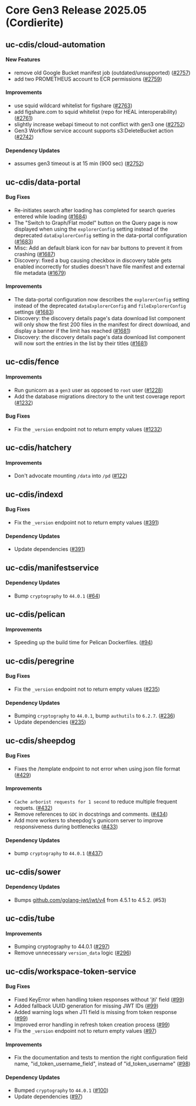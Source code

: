 # Core Gen3 Release 2025.05 (Cordierite)
## uc-cdis/cloud-automation

#### New Features
  - remove old Google Bucket manifest job (outdated/unsupported) ([#2757](https://github.com/uc-cdis/cloud-automation/pull/2757)) 
  - add two PROMETHEUS account to ECR permissions ([#2759](https://github.com/uc-cdis/cloud-automation/pull/2759)) 

#### Improvements
  - use squid wildcard whitelist for figshare ([#2763](https://github.com/uc-cdis/cloud-automation/pull/2763)) 
  - add figshare.com to squid whitelist (repo for HEAL interoperability) 
    ([#2761](https://github.com/uc-cdis/cloud-automation/pull/2761))
  - slightly increase webapi timeout to not conflict with gen3 one ([#2752](https://github.com/uc-cdis/cloud-automation/pull/2752)) 
  - Gen3 Workflow service account supports s3:DeleteBucket action ([#2742](https://github.com/uc-cdis/cloud-automation/pull/2742)) 

#### Dependency Updates
  - assumes gen3 timeout is at 15 min (900 sec) ([#2752](https://github.com/uc-cdis/cloud-automation/pull/2752)) 

## uc-cdis/data-portal

#### Bug Fixes
  - Re-initiates search after loading has completed for search queries entered 
    while loading ([#1684](https://github.com/uc-cdis/data-portal/pull/1684))
  - The "Switch to Graph/Flat model" button on the Query page is now displayed 
    when using the `explorerConfig` setting instead of the deprecated 
    `dataExplorerConfig` setting in the data-portal configuration ([#1683](https://github.com/uc-cdis/data-portal/pull/1683)) 
  - Misc: Add an default blank icon for nav bar buttons to prevent it from 
    crashing ([#1687](https://github.com/uc-cdis/data-portal/pull/1687))
  - Discovery: fixed a bug causing checkbox in discovery table gets enabled 
    incorrectly for studies doesn't have file manifest and external file 
    metadata ([#1679](https://github.com/uc-cdis/data-portal/pull/1679))

#### Improvements
  - The data-portal configuration now describes the `explorerConfig` setting 
    instead of the deprecated `dataExplorerConfig` and `fileExplorerConfig` 
    settings ([#1683](https://github.com/uc-cdis/data-portal/pull/1683))
  - Discovery: the discovery details page's data download list component will 
    only show the first 200 files in the manifest for direct download, and 
    display a banner if the limit has reached ([#1681](https://github.com/uc-cdis/data-portal/pull/1681)) 
  - Discovery: the discovery details page's data download list component will 
    now sort the entries in the list by their titles ([#1681](https://github.com/uc-cdis/data-portal/pull/1681)) 

## uc-cdis/fence

#### Improvements
  - Run gunicorn as a `gen3` user as opposed to `root` user ([#1228](https://github.com/uc-cdis/fence/pull/1228)) 
  - Add the database migrations directory to the unit test coverage report 
    ([#1232](https://github.com/uc-cdis/fence/pull/1232))

#### Bug Fixes
  - Fix the `_version` endpoint not to return empty values ([#1232](https://github.com/uc-cdis/fence/pull/1232)) 

## uc-cdis/hatchery

#### Improvements
  - Don't advocate mounting `/data` into `/pd` ([#122](https://github.com/uc-cdis/hatchery/pull/122)) 

## uc-cdis/indexd

#### Bug Fixes
  - Fix the `_version` endpoint not to return empty values ([#391](https://github.com/uc-cdis/indexd/pull/391)) 

#### Dependency Updates
  - Update dependencies ([#391](https://github.com/uc-cdis/indexd/pull/391))

## uc-cdis/manifestservice

#### Dependency Updates
  - Bump `cryptography` to `44.0.1` ([#64](https://github.com/uc-cdis/manifestservice/pull/64)) 

## uc-cdis/pelican

#### Improvements
  - Speeding up the build time for Pelican Dockerfiles. ([#94](https://github.com/uc-cdis/pelican/pull/94)) 

## uc-cdis/peregrine

#### Bug Fixes
  - Fix the `_version` endpoint not to return empty values ([#235](https://github.com/uc-cdis/peregrine/pull/235)) 

#### Dependency Updates
  - Bumping `cryptography` to `44.0.1`, bump `authutils` to `6.2.7`. ([#236](https://github.com/uc-cdis/peregrine/pull/236)) 
  - Update dependencies ([#235](https://github.com/uc-cdis/peregrine/pull/235))

## uc-cdis/sheepdog

#### Bug Fixes
  - Fixes the /template endpoint to not error when using json file format 
    ([#429](https://github.com/uc-cdis/sheepdog/pull/429))

#### Improvements
  - `Cache arborist requests for 1 second` to reduce multiple frequent requets. 
    ([#432](https://github.com/uc-cdis/sheepdog/pull/432))
  - Remove references to `GDC` in docstrings and comments. ([#434](https://github.com/uc-cdis/sheepdog/pull/434)) 
  - Add more workers to sheepdog's gunicorn server to improve responsiveness 
    during bottlenecks ([#433](https://github.com/uc-cdis/sheepdog/pull/433))

#### Dependency Updates
  - bump `cryptography` to `44.0.1` ([#437](https://github.com/uc-cdis/sheepdog/pull/437)) 

## uc-cdis/sower

#### Dependency Updates
  - Bumps [github.com/golang-jwt/jwt/v4](https://github.com/golang-jwt/jwt) 
    from 4.5.1 to 4.5.2. (#53)

## uc-cdis/tube

#### Improvements
  - Bumping cryptography to 44.0.1 ([#297](https://github.com/uc-cdis/tube/pull/297)) 
  - Remove unnecessary `version_data` logic ([#296](https://github.com/uc-cdis/tube/pull/296)) 

## uc-cdis/workspace-token-service

#### Bug Fixes
  - Fixed KeyError when handling token responses without 'jti' field ([#99](https://github.com/uc-cdis/workspace-token-service/pull/99)) 
  - Added fallback UUID generation for missing JWT IDs ([#99](https://github.com/uc-cdis/workspace-token-service/pull/99)) 
  - Added warning logs when JTI field is missing from token response ([#99](https://github.com/uc-cdis/workspace-token-service/pull/99)) 
  - Improved error handling in refresh token creation process ([#99](https://github.com/uc-cdis/workspace-token-service/pull/99)) 
  - Fix the `_version` endpoint not to return empty values ([#97](https://github.com/uc-cdis/workspace-token-service/pull/97)) 

#### Improvements
  - Fix the documentation and tests to mention the right configuration field 
    name, "id_token_username_field", instead of "id_token_username" ([#98](https://github.com/uc-cdis/workspace-token-service/pull/98)) 

#### Dependency Updates
  - Bumped `cryptography` to `44.0.1` ([#100](https://github.com/uc-cdis/workspace-token-service/pull/100)) 
  - Update dependencies ([#97](https://github.com/uc-cdis/workspace-token-service/pull/97)) 

